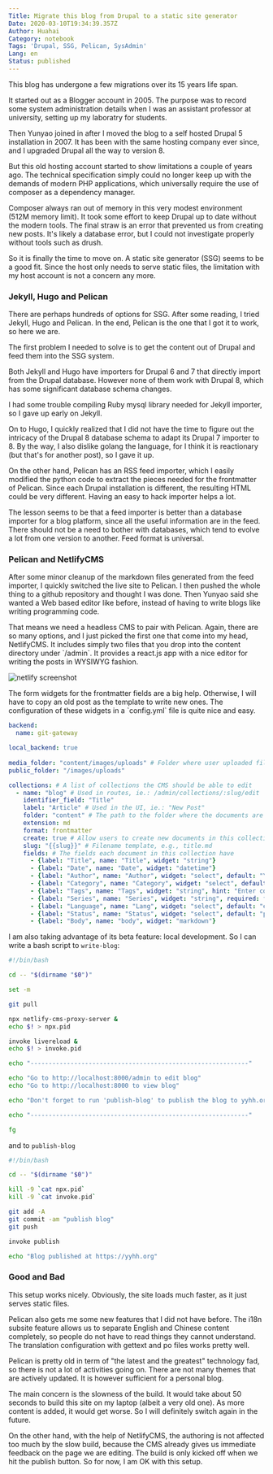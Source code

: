 ```yaml
---
Title: Migrate this blog from Drupal to a static site generator
Date: 2020-03-10T19:34:39.357Z
Author: Huahai
Category: notebook
Tags: 'Drupal, SSG, Pelican, SysAdmin'
Lang: en
Status: published
---
```

This blog has undergone a few migrations over its 15 years life span. 

It started out as a Blogger account in 2005. The purpose was to record some system administration details when I was an assistant professor at university, setting up my laboratry for students.   

Then Yunyao joined in after I moved the blog to a self hosted Drupal 5 installation in 2007. It has been with the same hosting company ever since, and I upgraded Drupal all the way to version 8.

But this old hosting account started to show limitations a couple of years ago. The technical specification simply could no longer keep up with the demands of modern PHP applications, which universally require the use of composer as a dependency manager. 

Composer always ran out of memory in this very modest environment (512M memory limit). It took some effort to keep Drupal up to date without the modern tools. The final straw is an error that prevented us from creating new posts. It's likely a database error, but I could not investigate properly without tools such as drush. 

So it is finally the time to move on. A static site generator (SSG) seems to be a good fit. Since the host only needs to serve static files, the limitation with my host account is not a concern any more. 

### Jekyll, Hugo and Pelican

There are perhaps hundreds of options for SSG. After some reading, I tried Jekyll, Hugo and Pelican. In the end, Pelican is the one that I got it to work, so here we are.

The first problem I needed to solve is to get the content out of Drupal and feed them into the SSG system.  

Both Jekyll and Hugo have importers for Drupal 6 and 7 that directly import from the Drupal database.  However none of them work with Drupal 8, which has some significant database schema changes.  

I had some trouble compiling Ruby mysql library needed for Jekyll importer, so I gave up early on  Jekyll. 

On to Hugo, I quickly realized that I did not have the time to figure out the intricacy of the Drupal 8 database schema to adapt its Drupal 7 importer to 8. By the way, I also dislike golang the language, for I think it is reactionary (but that's for another post), so I gave it up. 

On the other hand, Pelican has an RSS feed importer, which I easily modified the python code to extract the pieces needed for the frontmatter of Pelican. Since each Drupal installation is different, the resulting HTML could be very different. Having an easy to hack importer helps a lot.  

The lesson seems to be that a feed importer is better than a database importer for a  blog platform, since all the useful information are in the feed. There should not be a need to bother with databases, which tend to evolve a lot from one version to another. Feed format is universal. 

### Pelican and NetlifyCMS

After some minor cleanup of the markdown files generated from the feed importer, I quickly switched the live site to Pelican. I then pushed the whole thing to a github repository and thought I was done. Then Yunyao said she wanted a Web based editor like before, instead of having to write blogs like writing programming code. 

That means we need a headless CMS to pair with Pelican. Again, there are so many options, and I just picked the first one that come into my head, NetlifyCMS. It includes simply two files that you drop into the content directory under \`/admin\`. It provides a react.js app with a nice editor for writing the posts in WYSIWYG fashion. 

![netlify screenshot](/images/uploads/screen-shot-2020-03-10-at-1.54.57-pm.png "Screenshot of Netlify CMS")

The form widgets for the frontmatter fields are a big help. Otherwise, I will have to copy an old post as the template to write new ones. The configuration of these widgets in a \`config.yml\` file is quite nice and easy.

```yml
backend:
  name: git-gateway

local_backend: true
    
media_folder: "content/images/uploads" # Folder where user uploaded files should go
public_folder: "/images/uploads"

collections: # A list of collections the CMS should be able to edit
  - name: "blog" # Used in routes, ie.: /admin/collections/:slug/edit
    identifier_field: "Title"
    label: "Article" # Used in the UI, ie.: "New Post"
    folder: "content" # The path to the folder where the documents are stored
    extension: md
    format: frontmatter
    create: true # Allow users to create new documents in this collection
    slug: "{{slug}}" # Filename template, e.g., title.md
    fields: # The fields each document in this collection have
      - {label: "Title", name: "Title", widget: "string"}
      - {label: "Date", name: "Date", widget: "datetime"}
      - {label: "Author", name: "Author", widget: "select", default: "Yunyao", options: ["Yunyao", "Huahai"]}
      - {label: "Category", name: "Category", widget: "select", default: "experience", options: ["experience", "notebook", "opinion"], hint: "Select category"}
      - {label: "Tags", name: "Tags", widget: "string", hint: "Enter comma-separated words"}
      - {label: "Series", name: "Series", widget: "string", required: false, hint: "Give multiple related articles a series name"}
      - {label: "Language", name: "Lang", widget: "select", default: "en", options: ["en", "zh"], hint: "Select en for English, zh for 中文"}
      - {label: "Status", name: "Status", widget: "select", default: "published", options: ["draft", "published"], hint: "Draft does not show on site"}
      - {label: "Body", name: "body", widget: "markdown"}
```

 I am also taking advantage of its beta feature: local development. So I can write a bash script to `write-blog`:

```bash
#!/bin/bash

cd -- "$(dirname "$0")"

set -m 

git pull 

npx netlify-cms-proxy-server &
echo $! > npx.pid

invoke livereload &
echo $! > invoke.pid

echo "------------------------------------------------------------"

echo "Go to http://localhost:8000/admin to edit blog"
echo "Go to http://localhost:8000 to view blog"

echo "Don't forget to run 'publish-blog' to publish the blog to yyhh.org"

echo "------------------------------------------------------------"

fg
```

and to `publish-blog`

```bash
#!/bin/bash

cd -- "$(dirname "$0")"

kill -9 `cat npx.pid`
kill -9 `cat invoke.pid`

git add -A
git commit -am "publish blog"
git push

invoke publish

echo "Blog published at https://yyhh.org"
```

### Good and Bad

This setup works nicely. Obviously, the site loads much faster, as it just serves static files.

Pelican also gets me some new features that I did not have before. The i18n subsite feature allows us to separate English and Chinese content completely, so people do not have to read things they cannot understand. The translation configuration with gettext and po files works pretty well.  

Pelican is pretty old in term of "the latest and the greatest" technology fad, so there is not a lot of activities going on. There are not many themes that are actively updated. It is however sufficient for a personal blog.

The main concern is the slowness of the build. It would take about 50 seconds to build this site on my laptop (albeit a very old one). As more content is added, it would get worse. So I will definitely switch again in the future. 

On the other hand, with the help of NetlifyCMS, the authoring is not affected too much by the slow build, because the CMS already gives us immediate feedback on the page we are editing. The build is only kicked off when we hit the publish button. So for now, I am OK with this setup. 
